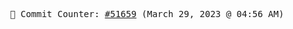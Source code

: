 <p align="center">
    <samp>
        📮 Commit Counter: <a href="https://github.com/Javascript-void0/Javascript-void0/commits/main">#51659</a> (March 29, 2023 @ 04:56 AM)
    </samp>
</p>